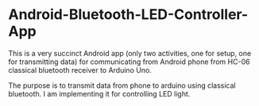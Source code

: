 # Android-Bluetooth-LED-Controller-App

This is a very succinct Android app (only two activities, one for setup, one for transmitting data) for communicating from Android phone from HC-06 classical bluetooth receiver to Arduino Uno.

The purpose is to transmit data from phone to arduino using classical bluetooth. I am implementing it for controlling LED light.

